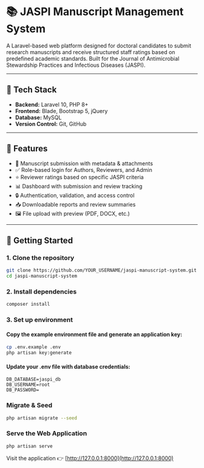# 📚 JASPI Manuscript Management System

A Laravel-based web platform designed for doctoral candidates to submit research manuscripts and receive structured staff ratings based on predefined academic standards. Built for the Journal of Antimicrobial Stewardship Practices and Infectious Diseases (JASPI).

---

## 🔧 Tech Stack

- **Backend:** Laravel 10, PHP 8+
- **Frontend:** Blade, Bootstrap 5, jQuery
- **Database:** MySQL
- **Version Control:** Git, GitHub

---

## 🧩 Features

- 📝 Manuscript submission with metadata & attachments  
- ✅ Role-based login for Authors, Reviewers, and Admin  
- ⭐ Reviewer ratings based on specific JASPI criteria  
- 📊 Dashboard with submission and review tracking  
- 🔒 Authentication, validation, and access control  
- 📥 Downloadable reports and review summaries  
- 🖼️ File upload with preview (PDF, DOCX, etc.)

---

## 🚀 Getting Started

### 1. Clone the repository
```bash
git clone https://github.com/YOUR_USERNAME/jaspi-manuscript-system.git
cd jaspi-manuscript-system
```

###  2. Install dependencies
```bash
composer install
```

### 3. Set up environment
#### Copy the example environment file and generate an application key:
```bash
cp .env.example .env
php artisan key:generate
```

#### Update your .env file with database credentials:

```env
DB_DATABASE=jaspi_db
DB_USERNAME=root
DB_PASSWORD=
```

### Migrate & Seed

```bash
php artisan migrate --seed
```

### Serve the Web Application

```bash
php artisan serve
```

Visit the application 👉 [http://127.0.0.1:8000](http://127.0.0.1:8000) 


